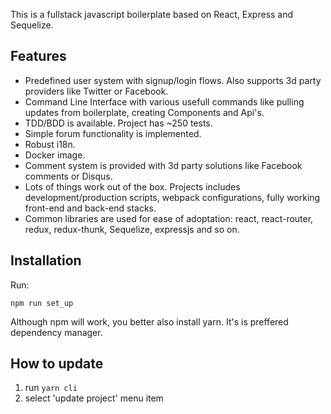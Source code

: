 This is a fullstack javascript boilerplate based on React, Express and Sequelize.

## Features

* Predefined user system with signup/login flows. Also supports 3d party providers like Twitter or Facebook.
* Command Line Interface with various usefull commands like pulling updates from boilerplate, creating Components and Api's.
* TDD/BDD is available. Project has ~250 tests.
* Simple forum functionality is implemented.
* Robust i18n.
* Docker image.
* Comment system is provided with 3d party solutions like Facebook comments or Disqus.
* Lots of things work out of the box. Projects includes development/production scripts, webpack configurations, fully working front-end and back-end stacks.
* Common libraries are used for ease of adoptation: react, react-router, redux, redux-thunk, Sequelize, expressjs and so on.

## Installation

Run:

`npm run set_up`

Although npm will work, you better also install yarn. It's is preffered dependency manager.


## How to update
1) run `yarn cli`
2) select 'update project' menu item